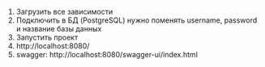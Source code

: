 1. Загрузить все зависимости
2. Подключить в БД (PostgreSQL)
     нужно поменять username, password и название базы данных
3. Запустить проект
4. http://localhost:8080/
5. swagger: http://localhost:8080/swagger-ui/index.html
